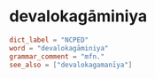# devalokagāminiya

``` toml
dict_label = "NCPED"
word = "devalokagāminiya"
grammar_comment = "mfn."
see_also = ["devalokagamanīya"]
```

